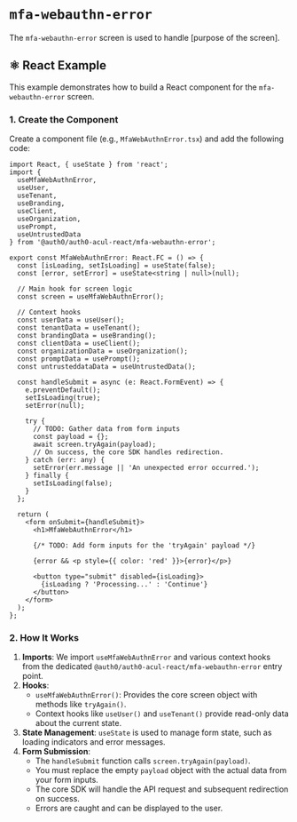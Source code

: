 # `mfa-webauthn-error`

The `mfa-webauthn-error` screen is used to handle [purpose of the screen].

## ⚛️ React Example

This example demonstrates how to build a React component for the `mfa-webauthn-error` screen.

### 1. Create the Component

Create a component file (e.g., `MfaWebAuthnError.tsx`) and add the following code:

```tsx
import React, { useState } from 'react';
import {
  useMfaWebAuthnError,
  useUser,
  useTenant,
  useBranding,
  useClient,
  useOrganization,
  usePrompt,
  useUntrustedData
} from '@auth0/auth0-acul-react/mfa-webauthn-error';

export const MfaWebAuthnError: React.FC = () => {
  const [isLoading, setIsLoading] = useState(false);
  const [error, setError] = useState<string | null>(null);

  // Main hook for screen logic
  const screen = useMfaWebAuthnError();

  // Context hooks
  const userData = useUser();
  const tenantData = useTenant();
  const brandingData = useBranding();
  const clientData = useClient();
  const organizationData = useOrganization();
  const promptData = usePrompt();
  const untrusteddataData = useUntrustedData();

  const handleSubmit = async (e: React.FormEvent) => {
    e.preventDefault();
    setIsLoading(true);
    setError(null);

    try {
      // TODO: Gather data from form inputs
      const payload = {};
      await screen.tryAgain(payload);
      // On success, the core SDK handles redirection.
    } catch (err: any) {
      setError(err.message || 'An unexpected error occurred.');
    } finally {
      setIsLoading(false);
    }
  };

  return (
    <form onSubmit={handleSubmit}>
      <h1>MfaWebAuthnError</h1>

      {/* TODO: Add form inputs for the 'tryAgain' payload */}

      {error && <p style={{ color: 'red' }}>{error}</p>}

      <button type="submit" disabled={isLoading}>
        {isLoading ? 'Processing...' : 'Continue'}
      </button>
    </form>
  );
};
```

### 2. How It Works

1.  **Imports**: We import `useMfaWebAuthnError` and various context hooks from the dedicated `@auth0/auth0-acul-react/mfa-webauthn-error` entry point.
2.  **Hooks**:
    *   `useMfaWebAuthnError()`: Provides the core screen object with methods like `tryAgain()`.
    *   Context hooks like `useUser()` and `useTenant()` provide read-only data about the current state.
3.  **State Management**: `useState` is used to manage form state, such as loading indicators and error messages.
4.  **Form Submission**:
    *   The `handleSubmit` function calls `screen.tryAgain(payload)`.
    *   You must replace the empty `payload` object with the actual data from your form inputs.
    *   The core SDK will handle the API request and subsequent redirection on success.
    *   Errors are caught and can be displayed to the user.
